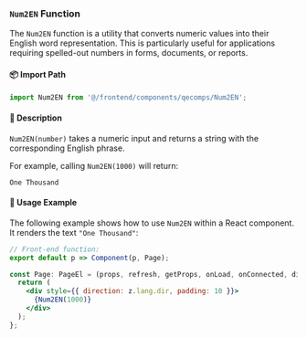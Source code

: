 
### `Num2EN` Function

The `Num2EN` function is a utility that converts numeric values into their English word representation. This is particularly useful for applications requiring spelled-out numbers in forms, documents, or reports.

#### 📦 Import Path

```js
import Num2EN from '@/frontend/components/qecomps/Num2EN';
```

#### 🧠 Description

`Num2EN(number)` takes a numeric input and returns a string with the corresponding English phrase.

For example, calling `Num2EN(1000)` will return:

```
One Thousand
```

#### 🧪 Usage Example

The following example shows how to use `Num2EN` within a React component. It renders the text `"One Thousand"`:

```jsx
// Front-end function:
export default p => Component(p, Page);

const Page: PageEl = (props, refresh, getProps, onLoad, onConnected, dies, isFront, z) => {
  return (
    <div style={{ direction: z.lang.dir, padding: 10 }}>
      {Num2EN(1000)}
    </div>
  );
};
```
